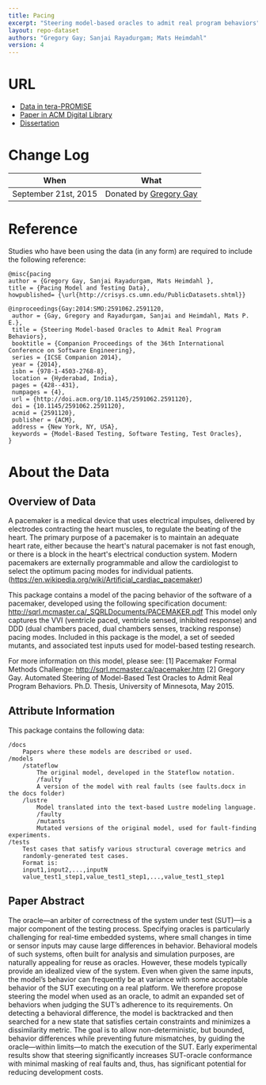 ```yaml
---
title: Pacing
excerpt: "Steering model-based oracles to admit real program behaviors"
layout: repo-dataset
authors: "Gregory Gay; Sanjai Rayadurgam; Mats Heimdahl"
version: 4
---
```


# URL

* [Data in tera-PROMISE](https://terapromise.csc.ncsu.edu/!/#repo/view/head/test-generation/pacing)
* [Paper in ACM Digital Library](http://dl.acm.org/citation.cfm?doid=2591062.2591120)
* [Dissertation](http://greggay.com/pdf/GregoryGayDissertation.pdf)

# Change Log

When | What
---- | ----
September 21st, 2015 | Donated by [Gregory Gay](mailto:greg@greggay.com)

# Reference

Studies who have been using the data (in any form) are required to include the following reference:

```
@misc{pacing
author = {Gregory Gay, Sanjai Rayadurgam, Mats Heimdahl },
title = {Pacing Model and Testing Data},
howpublished= {\url{http://crisys.cs.umn.edu/PublicDatasets.shtml}}
```
```
@inproceedings{Gay:2014:SMO:2591062.2591120,
 author = {Gay, Gregory and Rayadurgam, Sanjai and Heimdahl, Mats P. E.},
 title = {Steering Model-based Oracles to Admit Real Program Behaviors},
 booktitle = {Companion Proceedings of the 36th International Conference on Software Engineering},
 series = {ICSE Companion 2014},
 year = {2014},
 isbn = {978-1-4503-2768-8},
 location = {Hyderabad, India},
 pages = {428--431},
 numpages = {4},
 url = {http://doi.acm.org/10.1145/2591062.2591120},
 doi = {10.1145/2591062.2591120},
 acmid = {2591120},
 publisher = {ACM},
 address = {New York, NY, USA},
 keywords = {Model-Based Testing, Software Testing, Test Oracles},
}
```

# About the Data

## Overview of Data

A pacemaker is a medical device that uses electrical impulses, delivered by electrodes contracting the heart muscles, to regulate the beating of the heart. The primary purpose of a pacemaker is to maintain an adequate heart rate, either because the heart's natural pacemaker is not fast enough, or there is a block in the heart's electrical conduction system. Modern pacemakers are externally programmable and allow the cardiologist to select the optimum pacing modes for individual patients. (https://en.wikipedia.org/wiki/Artificial_cardiac_pacemaker)

This package contains a model of the pacing behavior of the software of a pacemaker, developed using the following specification document: http://sqrl.mcmaster.ca/_SQRLDocuments/PACEMAKER.pdf
This model only captures the VVI (ventricle paced, ventricle sensed, inhibited response) and DDD (dual chambers paced, dual chambers senses, tracking response) pacing modes.
Included in this package is the model, a set of seeded mutants, and associated test inputs used for model-based testing research.

For more information on this model, please see:
[1] Pacemaker Formal Methods Challenge: http://sqrl.mcmaster.ca/pacemaker.htm
[2] Gregory Gay. Automated Steering of Model-Based Test Oracles to Admit Real Program Behaviors. Ph.D. Thesis, University of Minnesota, May 2015.

## Attribute Information

This package contains the following data:

```
/docs
	Papers where these models are described or used.
/models
	/stateflow
		The original model, developed in the Stateflow notation.
		/faulty
		A version of the model with real faults (see faults.docx in the docs folder)
	/lustre
		Model translated into the text-based Lustre modeling language.
		/faulty
		/mutants
		Mutated versions of the original model, used for fault-finding experiments.
/tests
	Test cases that satisfy various structural coverage metrics and
	randomly-generated test cases.
	Format is:
	input1,input2,...,inputN
	value_test1_step1,value_test1_step1,...,value_test1_step1
```

## Paper Abstract

The oracle—an arbiter of correctness of the system under test (SUT)—is a major component of the testing process. Specifying oracles is particularly challenging for real-time embedded systems, where small changes in time or sensor inputs may cause large differences in behavior. Behavioral models of such systems, often built for analysis and simulation purposes, are naturally appealing for reuse as oracles. However, these models typically provide an idealized view of the system. Even when given the same inputs, the model’s behavior can frequently be at variance with some acceptable behavior of the SUT executing on a real platform. We therefore propose steering the model when used as an oracle, to admit an expanded set of behaviors when judging the SUT’s adherence to its requirements. On detecting a behavioral difference, the model is backtracked and then searched for a new state that satisfies certain constraints and minimizes a dissimilarity metric. The goal is to allow non-deterministic, but bounded, behavior differences while preventing future mismatches, by guiding the oracle—within limits—to match the execution of the SUT. Early experimental results show that steering significantly increases SUT-oracle conformance with minimal masking of real faults and, thus, has significant potential for reducing development costs.
